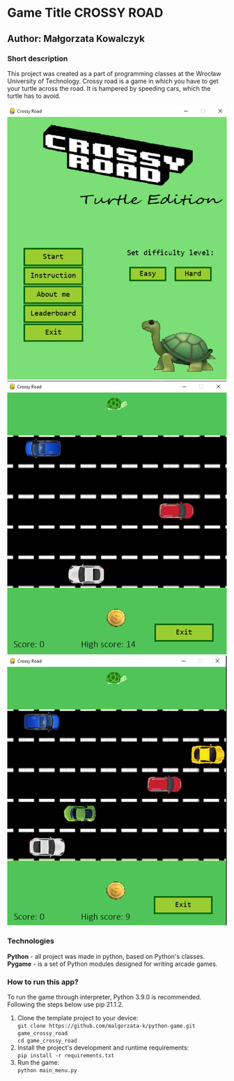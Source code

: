 # Game Title CROSSY ROAD
## Author: Małgorzata Kowalczyk

### Short description
This project was created as a part of programming classes at the Wrocław University of Technology. Crossy road is a game in which you have to get your turtle across the road. It is hampered by speeding cars, which the turtle has to avoid.

![alt text](https://github.com/malgorzata-k/python-game/blob/main/images/photo1.png?raw=true)
![alt text](https://github.com/malgorzata-k/python-game/blob/main/images/photo3.png?raw=true)
![alt text](https://github.com/malgorzata-k/python-game/blob/main/images/photo2.png?raw=true)


### Technologies
**Python** - all project was made in python, based on Python's classes.<br/>
**Pygame** - is a set of Python modules designed for writing arcade games.

### How to run this app?
To run the game through interpreter, Python 3.9.0 is recommended. Following the steps below use pip 21.1.2.
1. Clone the template project to your device:  
`git clone https://github.com/malgorzata-k/python-game.git game_crossy_road`<br/>
`cd game_crossy_road`<br/>
2. Install the project's development and runtime requirements:<br/>
`pip install -r requirements.txt`
3. Run the game:<br/>
`python main_menu.py`
